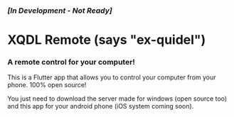 ### _[In Development - Not Ready]_
# XQDL Remote (says "ex-quidel")

### A remote control for your computer!

This is a Flutter app that allows you to control your computer from your phone. 100% open source!

You just need to download the server made for windows (open source too) and this app for your android phone (iOS system coming soon).
